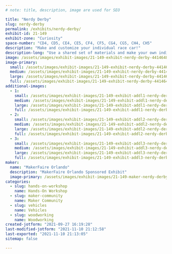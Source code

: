 ```yaml
---
# note: title, description, image are used for SEO

title: "Nerdy Derby"
slug: nerdy-derby
permalink: /exhibits/nerdy-derby/
exhibit-id: 21-149
exhibit-zone: "Curiosity"
space-number: "CD4, CD5, CE4, CE5, CF4, CF5, CG4, CG5, CH4, CH5"
description: "Make and customize your individual race car!"
description-long: "Use a shared set of materials and make your own individual race car. You can then race it against two other cars!"
image: /assets/images/exhibit-images/21-149-exhibit-nerdy-derby-44146489990-e297d06ac1-c-large.jpg
image-primary: 
  small: /assets/images/exhibit-images/21-149-exhibit-nerdy-derby-44146489990-e297d06ac1-c-small.jpg
  medium: /assets/images/exhibit-images/21-149-exhibit-nerdy-derby-44146489990-e297d06ac1-c-medium.jpg
  large: /assets/images/exhibit-images/21-149-exhibit-nerdy-derby-44146489990-e297d06ac1-c-large.jpg
  full: /assets/images/exhibit-images/21-149-exhibit-nerdy-derby-44146489990-e297d06ac1-c-full.jpg
additional-images: 
  - 1:
    small: /assets/images/exhibit-images/21-149-exhibit-addl1-nerdy-derby-32092109068-f228e0eb45-c-small.jpg
    medium: /assets/images/exhibit-images/21-149-exhibit-addl1-nerdy-derby-32092109068-f228e0eb45-c-medium.jpg
    large: /assets/images/exhibit-images/21-149-exhibit-addl1-nerdy-derby-32092109068-f228e0eb45-c-large.jpg
    full: /assets/images/exhibit-images/21-149-exhibit-addl1-nerdy-derby-32092109068-f228e0eb45-c-full.jpg
  - 2:
    small: /assets/images/exhibit-images/21-149-exhibit-addl2-nerdy-derby-44146491670-1b5e6af469-c-small.jpg
    medium: /assets/images/exhibit-images/21-149-exhibit-addl2-nerdy-derby-44146491670-1b5e6af469-c-medium.jpg
    large: /assets/images/exhibit-images/21-149-exhibit-addl2-nerdy-derby-44146491670-1b5e6af469-c-large.jpg
    full: /assets/images/exhibit-images/21-149-exhibit-addl2-nerdy-derby-44146491670-1b5e6af469-c-full.jpg
  - 3:
    small: /assets/images/exhibit-images/21-149-exhibit-addl3-nerdy-derby-49058720003-f22e0af7c6-c-small.jpg
    medium: /assets/images/exhibit-images/21-149-exhibit-addl3-nerdy-derby-49058720003-f22e0af7c6-c-medium.jpg
    large: /assets/images/exhibit-images/21-149-exhibit-addl3-nerdy-derby-49058720003-f22e0af7c6-c-large.jpg
    full: /assets/images/exhibit-images/21-149-exhibit-addl3-nerdy-derby-49058720003-f22e0af7c6-c-full.jpg
maker: 
  name: "MakerFaire Orlando"
  description: "MakerFaire Orlando Sponsored Exhibit"
  image-primary: /assets/images/exhibit-images/21-149-maker-nerdy-derby-download-medium.png
categories: 
  - slug: hands-on-workshop
    name: Hands-On Workshop
  - slug: maker-community
    name: Maker Community
  - slug: vehicles
    name: Vehicles
  - slug: woodworking
    name: Woodworking
created-jotform: "2021-09-27 16:19:28"
last-modified-jotform: "2021-11-10 21:12:58"
last-exported: "2021-11-10 21:13:05"
sitemap: false

---
```

